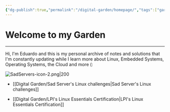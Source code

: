 ```yaml
---
{"dg-publish":true,"permalink":"/digital-garden/homepage/","tags":["gardenEntry"],"noteIcon":3}
---
```


# Welcome to my Garden
---
Hi, I'm Eduardo and this is my personal archive of notes and solutions that I'm constantly updating while I learn more about Linux, Embedded Systems, Operating Systems, the Cloud and more (:

![SadServers-icon-2.png|200](/img/user/SadServers-icon-2.png)
- [[Digital Garden/Sad Server's Linux challenges\|Sad Server's Linux challenges]]

- [[Digital Garden/LPI's Linux Essentials Certification\|LPI's Linux Essentials Certification]]


